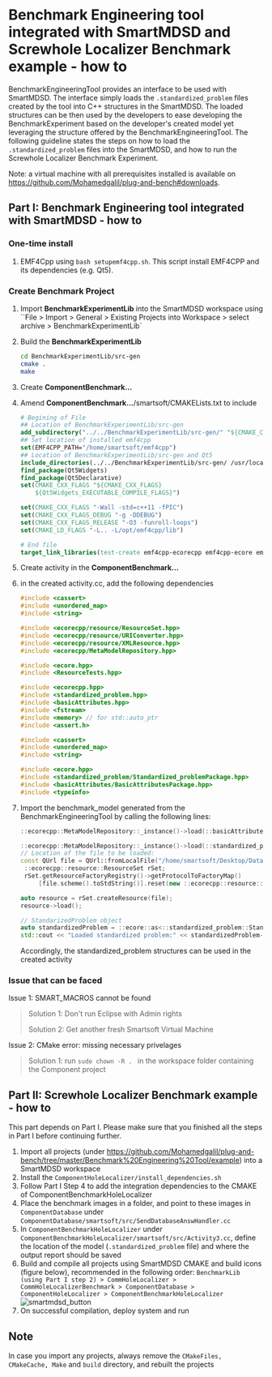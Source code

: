 # Benchmark Engineering tool integrated with SmartMDSD and Screwhole Localizer Benchmark example - how to

BenchmarkEngineeringTool provides an interface to be used with SmartMDSD. The interface simply loads the `.standardized_problem` files created by the tool into C++ structures in the SmartMDSD. The loaded structures can be then used by the developers to ease developing the BenchmarkExperiment based on the developer's created model yet leveraging the structure offered by the BenchmarkEngineeringTool. The following guideline states the steps on how to load the `.standardized_problem` files into the SmartMDSD, and how to run the Screwhole Localizer Benchmark Experiment.

Note: a virtual machine with all prerequisites installed is available on https://github.com/Mohamedgalil/plug-and-bench#downloads. 

## Part I: Benchmark Engineering tool integrated with SmartMDSD - how to
### One-time install

1. EMF4Cpp using `bash setupemf4cpp.sh`. This script install EMF4CPP and its dependencies (e.g. Qt5).

### Create Benchmark Project

1. Import **BenchmarkExperimentLib** into the SmartMDSD workspace using 
   ``File > Import > General > Existing Projects into Workspace > select archive > BenchmarkExperimentLib`

2. Build the **BenchmarkExperimentLib** 

   ```bash
   cd BenchmarkExperimentLib/src-gen
   cmake .
   make
   ```

3. Create **ComponentBenchmark...**

4. Amend **ComponentBenchmark...**/smartsoft/CMAKELists.txt to include

   ```cmake
   # Begining of File
   ## Location of BenchmarkExperimentLib/src-gen
   add_subdirectory("../../BenchmarkExperimentLib/src-gen/" "${CMAKE_CURRENT_BINARY_DIR}/build") 
   ## Set location of installed emf4cpp
   set(EMF4CPP_PATH="/home/smartsoft/emf4cpp")
   ## Location of BenchmarkExperimentLib/src-gen and Qt5 
   include_directories(../../BenchmarkExperimentLib/src-gen/ /usr/local/include/emf4cpp ${EMF4CPP_PATH}/emf4cpp.tests/resource ${EMF4CPP_PATH}/emf4cpp /usr/include/x86_64-linux-gnu/qt5)
   find_package(Qt5Widgets)
   find_package(Qt5Declarative)
   set(CMAKE_CXX_FLAGS "${CMAKE_CXX_FLAGS}
       ${Qt5Widgets_EXECUTABLE_COMPILE_FLAGS}")
   
   set(CMAKE_CXX_FLAGS "-Wall -std=c++11 -fPIC")
   set(CMAKE_CXX_FLAGS_DEBUG "-g -DDEBUG")
   set(CMAKE_CXX_FLAGS_RELEASE "-O3 -funroll-loops")
   set(CMAKE_LD_FLAGS "-L.. -L/opt/emf4cpp/lib")
   
   # End file
   target_link_libraries(test-create emf4cpp-ecorecpp emf4cpp-ecore emf4cpp-ResourceTests emf4cpp-benchmark_experiment emf4cpp-standardized_problem emf4cpp-basicAttributes emf4cpp-communicationObject emf4cpp-componentDefinition emf4cpp-serviceDefinition emf4cpp-communicationPattern emf4cpp-coordinationPattern emf4cpp-componentMode emf4cpp-stateMachine emf4cpp-parameterDefinition Qt5::Widgets)
   
   ```

5. Create activity in the **ComponentBenchmark...**

6. in the created activity.cc, add the following dependencies

   ```c++
   #include <cassert>
   #include <unordered_map>
   #include <string>
   
   #include <ecorecpp/resource/ResourceSet.hpp>
   #include <ecorecpp/resource/URIConverter.hpp>
   #include <ecorecpp/resource/XMLResource.hpp>
   #include <ecorecpp/MetaModelRepository.hpp>
   
   #include <ecore.hpp>
   #include <ResourceTests.hpp>
   
   #include <ecorecpp.hpp>
   #include <standardized_problem.hpp>
   #include <basicAttributes.hpp>
   #include <fstream>
   #include <memory> // for std::auto_ptr
   #include <assert.h>
   
   #include <cassert>
   #include <unordered_map>
   #include <string>
   
   #include <ecore.hpp>
   #include <standardized_problem/Standardized_problemPackage.hpp>
   #include <basicAttributes/BasicAttributesPackage.hpp>
   #include <typeinfo>
   ```

7. Import the benchmark_model generated from the BenchmarkEngineeringTool by calling the following lines:

   ```c++
   ::ecorecpp::MetaModelRepository::_instance()->load(::basicAttributes::BasicAttributesPackage::_instance());
   
   ::ecorecpp::MetaModelRepository::_instance()->load(::standardized_problem::Standardized_problemPackage::_instance());
   // Location of the file to be loaded:    
   const QUrl file = QUrl::fromLocalFile("/home/smartsoft/Desktop/Database/sp.standardized_problem");
   	::ecorecpp::resource::ResourceSet rSet;	
   	rSet.getResourceFactoryRegistry()->getProtocolToFactoryMap()
   		[file.scheme().toStdString()].reset(new ::ecorecpp::resource::XMLResourceFactory());
   
   auto resource = rSet.createResource(file);
   resource->load();
   
   // StandarizedProblem object
   auto standardizedProblem = ::ecore::as<::standardized_problem::StandardizedProblem>(resource->getContents()->get(0));
   std::cout << "Loaded standardized problem:" << standardizedProblem->getLabel();
   ```

   Accordingly, the standardized_problem structures can be used in the created activity

### Issue that can be faced

Issue 1: SMART_MACROS cannot be found

> Solution 1: Don't run Eclipse with Admin rights
>
> Solution 2: Get another fresh Smartsoft Virtual Machine

Issue 2: CMake error: missing necessary privelages

> Solution 1: run `sudo chown -R . ` in the workspace folder containing the Component project

## Part II: Screwhole Localizer Benchmark example - how to
This part depends on Part I. Please make sure that you finished all the steps in Part I before continuing further.
1. Import all projects (under https://github.com/Mohamedgalil/plug-and-bench/tree/master/Benchmark%20Engineering%20Tool/example) into a SmartMDSD workspace
2. Install the `ComponentHoleLocalizer/install_dependencies.sh`
3. Follow Part I Step 4 to add the integration dependencies to the CMAKE of ComponentBenchmarkHoleLocalizer
4. Place the benchmark images in a folder, and point to these images in `ComponentDatabase` under `ComponentDatabase/smartsoft/src/SendDatabaseAnswHandler.cc`
5. In `ComponentBenchmarkHoleLocalizer` under `ComponentBenchmarkHoleLocalizer/smartsoft/src/Activity3.cc`, define the location of the model (`.standardized_problem` file) and where the output report should be saved
4. Build and compile all projects using SmartMDSD CMAKE and build icons (figure below), recommended in the following order:
``` BenchmarkLib (using Part I step 2) > CommHoleLocalizer > CommHoleLocalizerBenchmark > ComponentDatabase > ComponentHoleLocalizer > ComponentBenchmarkHoleLocalizer ```
![smartmdsd_button](https://owncloud.fraunhofer.de/index.php/s/2nbdyfs9GpMfutp/download)
5. On successful compilation, deploy system and run

## Note
In case you import any projects, always remove the `CMakeFiles, CMakeCache, Make` and `build` directory, and rebuilt the projects

